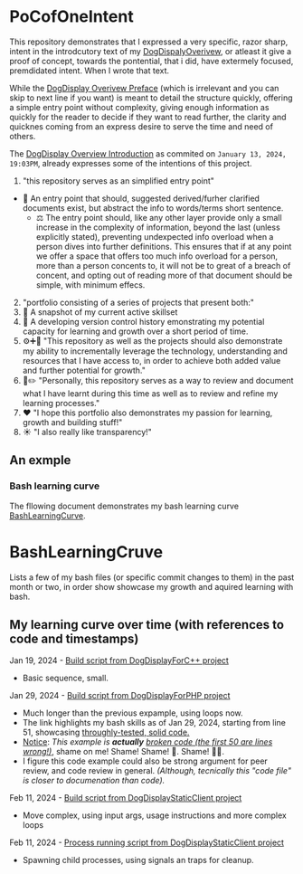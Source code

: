 # PoCofOneIntent

This repository demonstrates that I expressed a very specific, razor sharp, intent in the introdcutory text of my [DogDispalyOverivew](https://github.com/mittons/DogDisplayOverview?tab=readme-ov-file#introduction), 
or atleast it give a proof of concept, towards the pontential, that i did, have extermely focused, premdidated intent. When I wrote that text.

While the [DogDisplay Overivew Preface](https://github.com/mittons/DogDisplayOverview?tab=readme-ov-file#welcome-to-the-dogdisplayoverview-repository) (which is irrelevant and you can skip to next line if you want) is meant to detail the structure quickly, offering a simple entry point without complexity, giving enough information as quickly for the reader to decide if they want to read further, the clarity and quicknes coming from an express desire to serve the time and need of others.

The [DogDisplay Overview Introduction](https://github.com/mittons/DogDisplayOverview/blob/ae18681446f5a7f31ec3bf0a8b235fa4d3c731bb/README.md#introduction) as commited on `January 13, 2024, 19:03PM`, already expresses some of the intentions of this project.

1.  "this repository serves as an simplified entry point"
  - 🚪 An entry point that should, suggested derived/furher clarified documents exist, but abstract the info to words/terms short sentence.
    - ⚖️ The entry point should, like any other layer provide only a small increase in the complexity of information, beyond the last (unless explicitly stated), preventing undexpected info overload when a person dives into further definitions. This ensures that if at any point we offer a space that offers too much info overload for a person, more than a person concents to, it will not be to great of a breach of concent, and opting out of reading more of that document should be simple, with minimum effecs.
2. "portfolio consisting of a series of projects that present both:"
  1. 🎯 A snapshot of my current active skillset
  2. 🔁 A developing version control history emonstrating my potential capacity for learning and growth over a short period of time.
3. ⚙️➕🌱 "This repository as well as the projects should also demonstrate my ability to incrementally leverage the technology, understanding and resources that I have access to, in order to achieve both added value and further potential for growth."
4. 📖✏️ "Personally, this repository serves as a way to review and document what I have learnt during this time as well as to review and refine my learning processes."
5. ❤️ "I hope this portfolio also demonstrates my passion for learning, growth and building stuff!"
6. ☀️ "I also really like transparency!"



## An exmple

### Bash learning curve
The fllowing document demonstrates my bash learning curve [BashLearningCurve](https://github.com/mittons/BashLearningCruve/README.md).



# BashLearningCruve

Lists a few of my bash files (or specific commit changes to them) in the past month or two, in order show showcase my growth and aquired learning with bash.


## My learning curve over time (with references to code and timestamps)

Jan 19, 2024 - [Build script from DogDisplayForC++ project](https://github.com/mittons/DogDisplayForCpp/blob/ac6c71918f26355d47a14db85fbb8d74e8c6c469/build_script.sh)
 - Basic sequence, small.

Jan 29, 2024 - [Build script from DogDisplayForPHP project](https://github.com/mittons/DogDisplayForPhp/blob/master/setup_php/php_setup_script.sh#L50)
  - Much longer than the previous expample, using loops now.
  - The link highlights my bash skills as of Jan 29, 2024, starting from line 51, showcasing [throughly-tested, solid code.](## "Through a hellish experience, debugging my initial approach, figuring out how to build PHP from source over 2 days of hardcore coding.")
  - <ins>Notice</ins>: *This example is* ***actually*** [*broken code (the first 50 are lines wrong!)*](## "In fact the first 50 lines, are not bash script, but the github actions script.. honest im not sure which way I translated it. I definitely made this script in bash first (it was a special hell over 2 days learning to build php from source in a fresh ubunut environment), but the bash code in this file might actually be translation of a GH actions script, that was translated from the original bash code. Anyway. 50 lines of bad code. Bad."), shame on me! Shame! Shame! 🔔. Shame! 🔔🔔.
  - I figure this code example could also be strong argument for peer review, and code review in general. *(Although, tecnically this "code file" is closer to documenation than code).*

Feb 11, 2024 - [Build script from DogDisplayStaticClient project](https://github.com/mittons/DogDisplayStaticClient/blob/main/deployment_scripts/build_e2e_tests.sh)
 - Move complex, using input args, usage instructions and more complex loops

Feb 11, 2024 - [Process running script from DogDisplayStaticClient project](https://github.com/mittons/DogDisplayStaticClient/blob/main/dev_scripts/run_test_helper_services.sh)
 - Spawning child processes, using signals an traps for cleanup.
